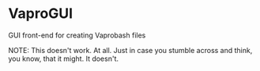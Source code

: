 VaproGUI
========

GUI front-end for creating Vaprobash files

NOTE: This doesn't work. At all. Just in case you stumble across and think, you know, that it might. It doesn't.
